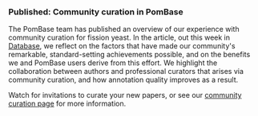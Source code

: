 ### Published: Community curation in PomBase

<!-- newsfeed_thumbnail: canto.png -->

The PomBase team has published an overview of our experience with
community curation for fission yeast. In the article, out this week in
[Database](https://academic.oup.com/database/article/doi/10.1093/database/baaa028/5827230),
we reflect on the factors that have made our community's remarkable,
standard-setting achievements possible, and on the benefits we and
PomBase users derive from this effort. We highlight the collaboration
between authors and professional curators that arises via community
curation, and how annotation quality improves as a result.

Watch for invitations to curate your new papers, or see our [community
curation page](https://www.pombase.org/community/fission-yeast-community-curation-project)
for more information.


